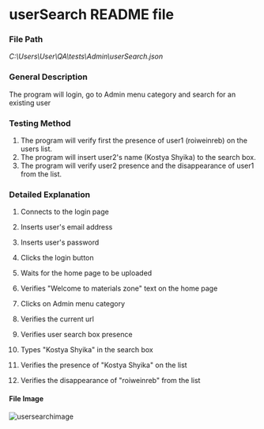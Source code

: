 # userSearch README file

### **File Path**

*C:\Users\User\QA\tests\Admin\userSearch.json*

### **General Description**

The program will login, go to Admin menu category and search for an existing user

### **Testing Method**

1. The program will verify first the presence of user1 (roiweinreb) on the users list.
2. The program will insert user2's name (Kostya Shyika) to the search box.
3. The program will verify user2 presence and the disappearance of user1 from the list.

### **Detailed Explanation**

1) Connects to the login page

2) Inserts user's email address

3) Inserts user's password

4) Clicks the login button
 
5) Waits for the home page to be uploaded
 
6) Verifies "Welcome to materials zone" text on the home page
 
7) Clicks on Admin menu category 
 
9) Verifies the current url
  
10) Verifies user search box presence
  
12) Types "Kostya Shyika" in the search box
  
14) Verifies the presence of "Kostya Shyika" on the list
  
15) Verifies the disappearance of "roiweinreb" from the list

#### **File Image** 

![usersearchimage](https://cloud.githubusercontent.com/assets/26378397/24261716/8b6e8820-1000-11e7-98e0-d5fa309124c5.png)
